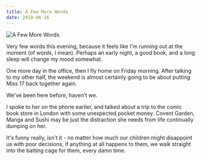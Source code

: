 ```yaml
---
title: A Few More Words
date: 2018-06-26
---
```


![A Few More Words](https://source.unsplash.com/vP3pnOoCiYE/1600x900)

Very few words this evening, because it feels like I'm running out at the moment (of words, I mean). Perhaps an early night, a good book, and a long sleep will change my mood somewhat.

One more day in the office, then I fly home on Friday morning. After talking to my other half, the weekend is almost certainly going to be about putting Miss 17 back together again.

We've been here before, haven't we.

I spoke to her on the phone earlier, and talked about a trip to the comic book store in London with some unexpected pocket money. Covent Garden, Manga and Sushi may be just the distraction she needs from life continually dumping on her.

It's funny really, isn't it - no matter how much our children might disappoint us with poor decisions, if anything at all happens to them, we walk straight into the batting cage for them, every damn time.